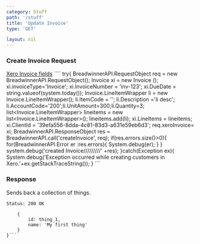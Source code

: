 ```yaml
---
category: Stuff
path: '/stuff'
title: 'Update Invoice'
type: 'GET'

layout: nil
---
```


### Create Invoice Request
[Xero Invoice  fields](https://developer.xero.com/documentation/api/invoices)
	````
	try{
		BreadwinnerAPI.RequestObject req = new  BreadwinnerAPI.RequestObject();	
		Invoice xi = new Invoice ();
		xi.invoiceType='Invoice'; 
		xi.InvoiceNumber = 'inv-123';
		xi.DueDate = string.valueof(system.today());
		Invoice.LineItemWrapper li = new Invoice.LineItemWrapper();
		li.ItemCode = ''; li.Description ='li desc'; li.AccountCode='200';li.UnitAmount=300;li.Quantity=3;
		list<Invoice.LineItemWrapper> lineitems = new list<Invoice.LineItemWrapper>();
		lineitems.add(li);
		xi.LineItems = lineitems;
		xi.ClientId = '39efa556-8dda-4c81-83d3-a631e59eb6d3';
		req.xeroInvoice= xi;
		BreadwinnerAPI.ResponseObject res =  BreadwinnerAPI.call('createInvoice', req);
		if(res.errors.size()>0){
			for(BreadwinnerAPI.Error er :res.errors){
				System.debug(er); 
			}
		}
		system.debug('created Invoice/////////' +res);
	}catch(Exception ex){
		System.debug('Exception occurred while creating customers in Xero.'+ex.getStackTraceString());
	}
	```



### Response

Sends back a collection of things.

```Status: 200 OK```
```{
    {
        id: thing_1,
        name: 'My first thing'
    }
}```

